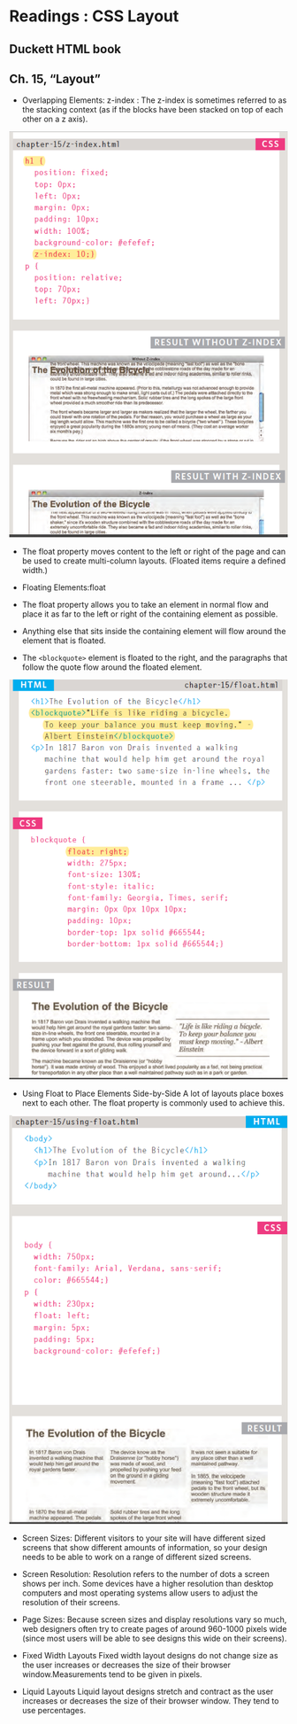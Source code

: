 # Readings : CSS Layout
## Duckett HTML book
## Ch. 15, “Layout”
* Overlapping Elements: z-index :
The z-index is sometimes
referred to as the stacking context (as if the blocks have
been stacked on top of each other on a z axis).

![](imgs6/Capture1.PNG)

* The float property moves content to the left or right
of the page and can be used to create multi-column
layouts. (Floated items require a defined width.)

* Floating Elements:float                                       
* The float property allows you
to take an element in normal
flow and place it as far to the
left or right of the containing
element as possible.
* Anything else that sits inside
the containing element will
flow around the element that is
floated.
* The `<blockquote>` element
is floated to the right, and the
paragraphs that follow the quote
flow around the floated element.

 ![](imgs6/Capture2.PNG)

* Using Float to Place Elements Side-by-Side
A lot of layouts place boxes next to each other. The float
property is commonly used to achieve this.

 ![](imgs6/Capture3.PNG)

 * Screen Sizes: 
 Different visitors to your site will have different sized screens that show
different amounts of information, so your design needs to be able to
work on a range of different sized screens.

* Screen Resolution:
Resolution refers to the number of dots a screen shows per inch. Some
devices have a higher resolution than desktop computers and most
operating systems allow users to adjust the resolution of their screens.

* Page Sizes:
Because screen sizes and display resolutions vary so much, web
designers often try to create pages of around 960-1000 pixels wide
(since most users will be able to see designs this wide on their screens).

* Fixed Width Layouts
Fixed width layout designs do not change size as the user increases or decreases
the size of their browser window.Measurements tend to be given in pixels.

* Liquid Layouts
Liquid layout designs stretch and contract as the user increases
or decreases the size of their browser window. They tend to use percentages.



